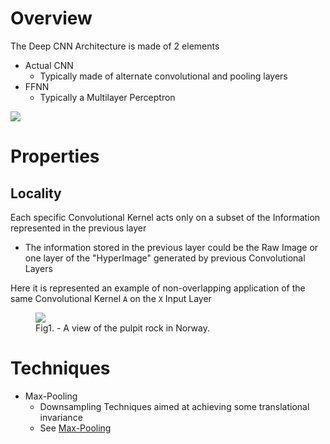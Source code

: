 
# Overview 

The Deep CNN Architecture is made of 2 elements 
- Actual CNN 
  - Typically made of alternate convolutional and pooling layers 
- FFNN 
  - Typically a Multilayer Perceptron 

<img src="http://www.lirmm.fr/~chaumont/images/CNN_ElectronicImaging2016.jpg"/>







# Properties 

## Locality 

Each specific Convolutional Kernel acts only on a subset of the Information represented in the previous layer 
- The information stored in the previous layer could be the Raw Image or one layer of the "HyperImage" generated by previous Convolutional Layers 


Here it is represented an example of non-overlapping application of the same Convolutional Kernel `A` on the `X` Input Layer 

<figure>
  <img src="http://colah.github.io/posts/2014-07-Conv-Nets-Modular/img/Conv-9-Conv2.png">
  <figcaption>Fig1. - A view of the pulpit rock in Norway.</figcaption>
</figure>




# Techniques 

- Max-Pooling 
  - Downsampling Techniques aimed at achieving some translational invariance 
  - See [Max-Pooling](pooling/readme.md) 


